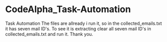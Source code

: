 # CodeAlpha_Task-Automation
Task Automation
The files are allready i run it, so in the collected_emails.txt it has seven mail ID's. To see it is extracting clear all seven mail ID's in collected_emails.txt and run it.
Thank you.

